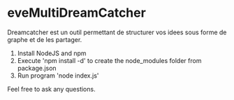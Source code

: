 # eveMultiDreamCatcher
Dreamcatcher est un outil permettant de structurer vos idees sous forme de graphe et de les partager.

1. Install NodeJS and npm
2. Execute 'npm install -d' to create the node_modules folder from package.json
3. Run program 'node index.js'

Feel free to ask any questions.
